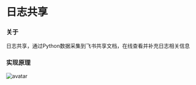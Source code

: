 # 日志共享
### 关于
日志共享，通过Python数据采集到飞书共享文档，在线查看并补充日志相关信息
### 实现原理
![avatar](http://assets.processon.com/chart_image/600a39b7f346fb614c470135.png?_=1611589880671)
